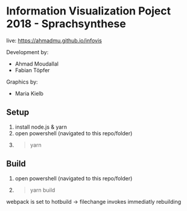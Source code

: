 # Information Visualization Poject 2018 - Sprachsynthese

live: https://ahmadmu.github.io/infovis

Development by:
- Ahmad Moudallal
- Fabian Töpfer

Graphics by:
- Maria Kielb

## Setup 

1. install node.js & yarn
2. open powershell (navigated to this repo/folder)
3. > yarn

## Build
1. open powershell (navigated to this repo/folder)
2. > yarn build

webpack is set to hotbuild -> filechange invokes immediatly rebuilding
